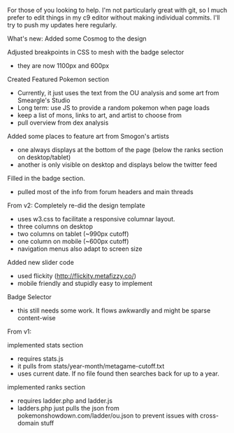 For those of you looking to help. I'm not particularly great with git, so I much prefer to edit things in my c9 editor without making individual commits. I'll try to push my updates here regularly. 

What's new:
Added some Cosmog to the design

Adjusted breakpoints in CSS to mesh with the badge selector
- they are now 1100px and 600px

Created Featured Pokemon section
- Currently, it just uses the text from the OU analysis and some art from Smeargle's Studio
- Long term: use JS to provide a random pokemon when page loads
- keep a list of mons, links to art, and artist to choose from
- pull overview from dex analysis

Added some places to feature art from Smogon's artists
- one always displays at the bottom of the page (below the ranks section on desktop/tablet)
- another is only visible on desktop and displays below the twitter feed

Filled in the badge section.
- pulled most of the info from forum headers and main threads

From v2:
Completely re-did the design template
- uses w3.css to facilitate a responsive columnar layout.
- three columns on desktop
- two columns on tablet (~990px cutoff)
- one column on mobile (~600px cutoff)
- navigation menus also adapt to screen size

Added new slider code
- used flickity (http://flickity.metafizzy.co/)
- mobile friendly and stupidly easy to implement

Badge Selector
- this still needs some work. It flows awkwardly and might be sparse content-wise

From v1:

implemented stats section
- requires stats.js
- it pulls from stats/year-month/metagame-cutoff.txt
- uses current date. If no file found then searches back for up to a year.

implemented ranks section
- requires ladder.php and ladder.js
- ladders.php just pulls the json from pokemonshowdown.com/ladder/ou.json to prevent issues with cross-domain stuff
